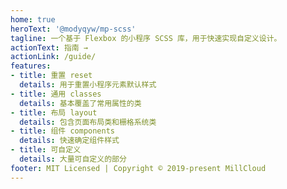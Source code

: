 ```yaml
---
home: true
heroText: '@modyqyw/mp-scss'
tagline: 一个基于 Flexbox 的小程序 SCSS 库，用于快速实现自定义设计。
actionText: 指南 →
actionLink: /guide/
features:
- title: 重置 reset
  details: 用于重置小程序元素默认样式
- title: 通用 classes
  details: 基本覆盖了常用属性的类
- title: 布局 layout
  details: 包含页面布局类和栅格系统类
- title: 组件 components
  details: 快速确定组件样式
- title: 可自定义
  details: 大量可自定义的部分
footer: MIT Licensed | Copyright © 2019-present MillCloud
---
```

